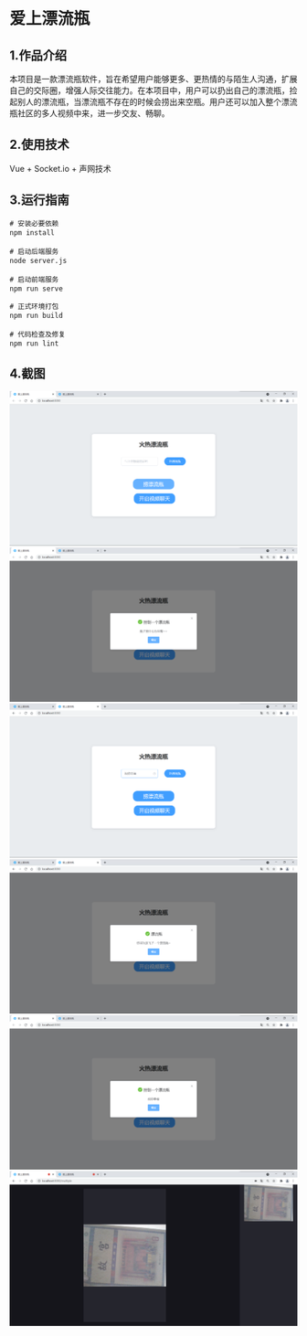 # 爱上漂流瓶

## 1.作品介绍
本项目是一款漂流瓶软件，旨在希望用户能够更多、更热情的与陌生人沟通，扩展自己的交际圈，增强人际交往能力。在本项目中，用户可以扔出自己的漂流瓶，捡起别人的漂流瓶，当漂流瓶不存在的时候会捞出来空瓶。用户还可以加入整个漂流瓶社区的多人视频中来，进一步交友、畅聊。

## 2.使用技术
Vue + Socket.io + 声网技术

## 3.运行指南
```shell
# 安装必要依赖
npm install

# 启动后端服务
node server.js

# 启动前端服务
npm run serve
```

```shell
# 正式环境打包
npm run build

# 代码检查及修复
npm run lint
```

## 4.截图

<img src='./pic/1.png'>

<img src='./pic/2.png'>

<img src='./pic/3.png'>

<img src='./pic/4.png'>

<img src='./pic/5.png'>

<img src='./pic/6.png'>

